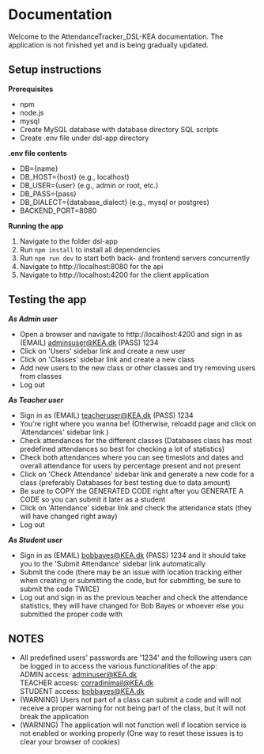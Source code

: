 # Documentation

Welcome to the AttendanceTracker_DSL-KEA documentation. The application is not finished yet and is being gradually updated.

## Setup instructions

**Prerequisites**
- npm
- node.js
- mysql
- Create MySQL database with database directory SQL scripts
- Create .env file under dsl-app directory

**.env file contents**
- DB={name}
- DB_HOST={host} (e.g., localhost)
- DB_USER={user} (e.g., admin or root, etc.)
- DB_PASS={pass}
- DB_DIALECT={database_dialect} (e.g., mysql or postgres)
- BACKEND_PORT=8080

**Running the app**
1. Navigate to the folder dsl-app
2. Run `npm install` to install all dependencies
3. Run `npm run dev` to start both back- and frontend servers concurrently
4. Navigate to http://localhost:8080 for the api
5. Navigate to http://localhost:4200 for the client application

## Testing the app
***As Admin user***
- Open a browser and navigate to http://localhost:4200 and sign in as (EMAIL) adminsuser@KEA.dk (PASS) 1234
- Click on 'Users' sidebar link and create a new user
- Click on 'Classes' sidebar link and create a new class
- Add new users to the new class or other classes and try removing users from classes
- Log out

***As Teacher user***
- Sign in as (EMAIL) teacheruser@KEA.dk (PASS) 1234
- You're right where you wanna be! (Otherwise, reloadd page and click on 'Attendances' sidebar link )
- Check attendances for the different classes (Databases class has most predefined attendances so best for checking a lot of statistics)
- Check both attendances where you can see timeslots and dates and overall attendance for users by percentage present and not present
- Click on 'Check Attendance' sidebar link and generate a new code for a class (preferably Databases for best testing due to data amount)
- Be sure to COPY the GENERATED CODE right after you GENERATE A CODE so you can submit it later as a student
- Click on 'Attendance' sidebar link and check the attendance stats (they will have changed right away)
- Log out

***As Student user***
- Sign in as (EMAIL) bobbayes@KEA.dk (PASS) 1234 and it should take you to the 'Submit Attendance' sidebar link automatically
- Submit the code (there may be an issue with location tracking either when creating or submitting the code, but for submitting, be sure to submit the code TWICE)
- Log out and sign in as the previous teacher and check the attendance statistics, they will have changed for Bob Bayes or whoever else you submitted the proper code with


## NOTES
- All predefined users' passwords are '1234' and the following users can be logged in to access the various functionalities of the app:\
  ADMIN access: adminuser@KEA.dk\
  TEACHER access: corradinimail@KEA.dk\
  STUDENT access: bobbayes@KEA.dk
- (WARNING) Users not part of a class can submit a code and will not receive a proper warning for not being part of the class, but it will not break the application
- (WARNING) The application will not function well if location service is not enabled or working properly (One way to reset these issues is to clear your browser of cookies)


